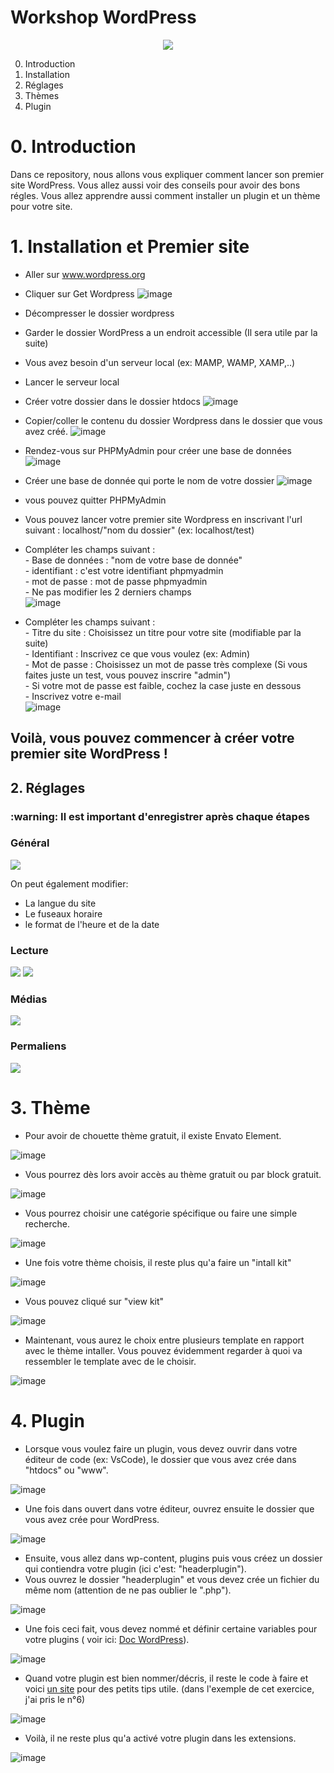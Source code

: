 <h1>Workshop WordPress</h1>

<p align=center>
<img src="https://img.shields.io/badge/Wordpress-21759B?style=for-the-badge&logo=wordpress&logoColor=white">
</p>

0. Introduction
1. Installation
2. Réglages
3. Thèmes
4. Plugin

# 0. Introduction

Dans ce repository, nous allons vous expliquer comment lancer son premier site WordPress. Vous allez aussi voir des conseils pour avoir des bons régles.
Vous allez apprendre aussi comment installer un plugin et un thème pour votre site.


# 1. Installation et Premier site

- Aller sur www.wordpress.org
  
- Cliquer sur Get Wordpress
  ![image](Images/image1.png)

- Décompresser le dossier wordpress

- Garder le dossier WordPress a un endroit accessible (Il sera utile par la suite)

- Vous avez besoin d'un serveur local (ex: MAMP, WAMP, XAMP,..)
  
- Lancer le serveur local

- Créer votre dossier dans le dossier htdocs
![image](Images/image2.png)

- Copier/coller le contenu du dossier Wordpress dans le dossier que vous avez créé.
![image](Images/image3.png)

- Rendez-vous sur PHPMyAdmin pour créer une base de données
![image](Images/image4.png)

- Créer une base de donnée qui porte le nom de votre dossier
![image](Images/image5.png)

- vous pouvez quitter PHPMyAdmin
  
- Vous pouvez lancer votre premier site Wordpress en inscrivant l'url suivant :
    localhost/"nom du dossier" (ex: localhost/test)

- Compléter les champs suivant :  
        - Base de données : "nom de votre base de donnée"  
        - identifiant : c'est votre identifiant phpmyadmin  
        - mot de passe : mot de passe phpmyadmin  
        - Ne pas modifier les 2 derniers champs  
![image](Images/image6.png)

- Compléter les champs suivant :   
        - Titre du site : Choisissez un titre pour votre site (modifiable par la suite)  
        - Identifiant : Inscrivez ce que vous voulez (ex: Admin)  
        - Mot de passe : Choisissez un mot de passe très complexe (Si vous faites      juste un test, vous pouvez inscrire "admin")  
        - Si votre mot de passe est faible, cochez la case juste en dessous  
        - Inscrivez votre e-mail  
![image](Images/image7.png)

## Voilà, vous pouvez commencer à créer votre premier site WordPress !  


<h2>2. Réglages </h2>

<h3>:warning: Il est important d'enregistrer après chaque étapes</h3>

<h3>Général</h3>
<img src="https://user-images.githubusercontent.com/98603007/183042799-f246cabd-051d-47c9-8f80-05d3fdab8f2d.png">

On peut également modifier:
- La langue du site
- Le fuseaux horaire
- le format de l'heure et de la date

<h3>Lecture</h3>
<img src="https://user-images.githubusercontent.com/98603007/183045848-254254cc-ff52-4c03-bc48-0b3837161de6.png">
<img src="https://user-images.githubusercontent.com/98603007/183046667-ca96222b-f9f6-40c9-88ff-13a555e450ee.png">

<h3>Médias</h3>
<img src="https://user-images.githubusercontent.com/98603007/183047948-c59182be-c7bc-4ded-b740-a353835c6f3a.png">

<h3>Permaliens</h3>
<img src="https://user-images.githubusercontent.com/98603007/183050458-7b3f2ac3-9563-42ba-b37b-a1f930ced886.png">


# 3. Thème

- Pour avoir de chouette thème gratuit, il existe Envato Element.

![image](Images/envato_element.png)

- Vous pourrez dès lors avoir accès au thème gratuit ou par block gratuit.

![image](Images/ensemble_EvE.png)

- Vous pourrez choisir une catégorie spécifique ou faire une simple recherche.

![image](Images/categorie.png)

- Une fois votre thème choisis, il reste plus qu'a faire un "intall kit"

![image](Images/instal_kit.png)

- Vous pouvez cliqué sur "view kit"

![image](Images/view.png)

- Maintenant, vous aurez le choix entre plusieurs template en rapport avec le thème intaller. Vous pouvez évidemment regarder à quoi va ressembler le template avec de le choisir.

![image](Images/check_template.png)

# 4. Plugin

- Lorsque vous voulez faire un plugin, vous devez ouvrir dans votre éditeur de code (ex: VsCode), le dossier que vous avez crée dans "htdocs" ou "www".

![image](Images/wamp.png)

- Une fois dans ouvert dans votre éditeur, ouvrez ensuite le dossier que vous avez crée pour WordPress.

![image](Images/www_htdocs.png)

- Ensuite, vous allez dans wp-content, plugins puis vous créez un dossier qui contiendra votre plugin (ici c'est: "headerplugin").
- Vous ouvrez le dossier "headerplugin" et vous devez crée un fichier du même nom (attention de ne pas oublier le ".php").

![image](Images/makePlugin.png)

- Une fois ceci fait, vous devez nommé et définir certaine variables pour votre plugins ( voir ici: [Doc WordPress](https://developer.wordpress.org/plugins/plugin-basics/header-requirements/)).

![image](Images/init.png)

- Quand votre plugin est bien nommer/décris, il reste le code à faire et voici [un site](https://themeisle.com/blog/code-snippets-for-wordpress/) pour des petits tips utile. (dans l'exemple de cet exercice, j'ai pris le n°6)

![image](Images/exemple.png)

- Voilà, il ne reste plus qu'a activé votre plugin dans les extensions.

![image](Images/activation.png)
